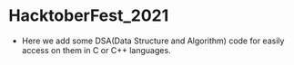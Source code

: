 # HacktoberFest_2021

- Here we add some DSA(Data Structure and Algorithm) code for easily access on them in C or C++ languages.
